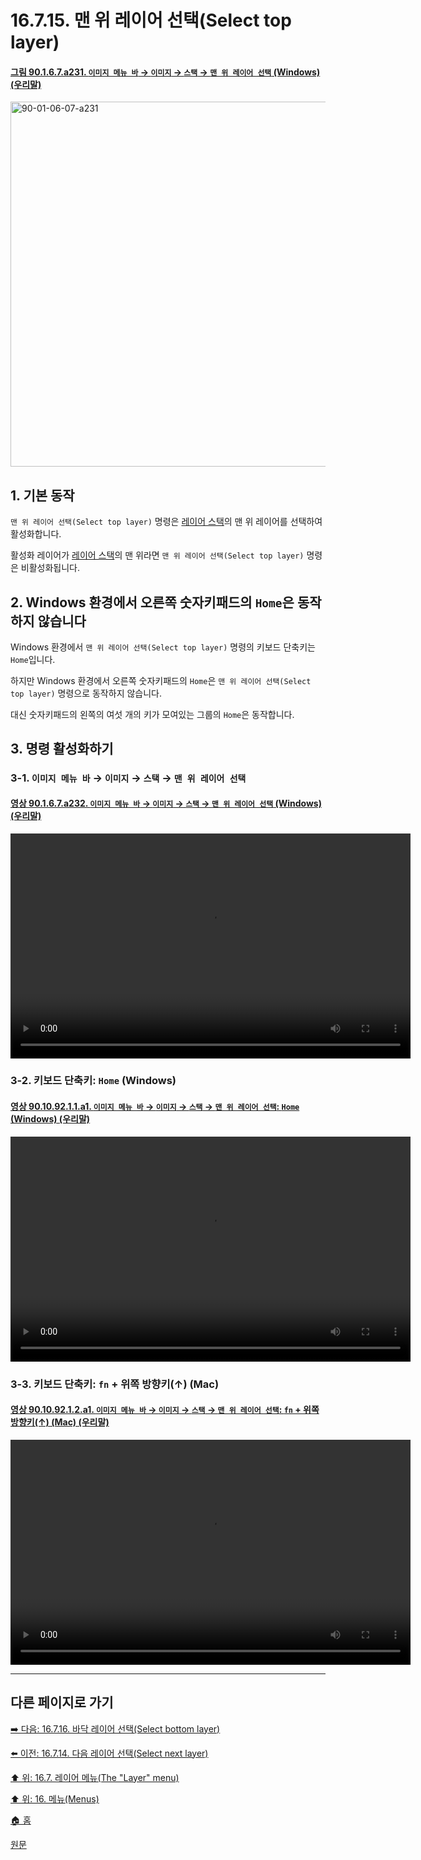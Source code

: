 # 16.7.15. 맨 위 레이어 선택(Select top layer)

<a id="90-01-06-07-a231"></a>

#### [그림 90.1.6.7.a231. `이미지 메뉴 바` → `이미지` → `스택` → `맨 위 레이어 선택` (Windows) (우리말)](./90-01-06-07-stack.md#90-01-06-07-a231)
<img width="780" height="584" alt="90-01-06-07-a231" src="https://github.com/user-attachments/assets/6bb212b3-140f-40b5-a40d-5575121db391" />

<a id="16-07-15-s1"></a>

## 1. 기본 동작
`맨 위 레이어 선택(Select top layer)` 명령은 [레이어 스택](./19-glossaryx-layer_stack.md)의 맨 위 레이어를 선택하여 활성화합니다.

활성화 레이어가 [레이어 스택](./19-glossaryx-layer_stack.md)의 맨 위라면 `맨 위 레이어 선택(Select top layer)` 명령은 비활성화됩니다.

<a id="16-07-15-s2"></a>

## 2. Windows 환경에서 오른쪽 숫자키패드의 `Home`은 동작하지 않습니다
Windows 환경에서 `맨 위 레이어 선택(Select top layer)` 명령의 키보드 단축키는 `Home`입니다.

하지만 Windows 환경에서 오른쪽 숫자키패드의 `Home`은 `맨 위 레이어 선택(Select top layer)` 명령으로 동작하지 않습니다.

대신 숫자키패드의 왼쪽의 여섯 개의 키가 모여있는 그룹의 `Home`은 동작합니다.

<a id="16-07-15-s3"></a>

## 3. 명령 활성화하기

<a id="16-07-15-s3-01"></a>

### 3-1. `이미지 메뉴 바` → `이미지` → `스택` → `맨 위 레이어 선택`

<a id="90-01-06-07-a232"></a>

#### [영상 90.1.6.7.a232. `이미지 메뉴 바` → `이미지` → `스택` → `맨 위 레이어 선택` (Windows) (우리말)](./90-01-06-07-stack.md#90-01-06-07-a232)
<video controls="controls" width="640" height="360" src="https://github.com/user-attachments/assets/d89d70b9-f10f-493c-9b0c-7eed5df1d826"></video>

<a id="16-07-15-s3-02"></a>

### 3-2. 키보드 단축키: `Home` (Windows)

<a id="90-10-92-01-01-a1"></a>

#### [영상 90.10.92.1.1.a1. `이미지 메뉴 바` → `이미지` → `스택` → `맨 위 레이어 선택`: `Home` (Windows) (우리말)](./90-10-92-01-01-home.md#90-10-92-01-01-a1)
<video controls="controls" width="640" height="360" src="https://github.com/user-attachments/assets/aa0549b9-f29b-45a0-a89f-7d90486c0308"></video>

<a id="16-07-15-s3-03"></a>

### 3-3. 키보드 단축키: `fn` + 위쪽 방향키(↑) (Mac)

<a id="90-10-92-01-02-a1"></a>

#### [영상 90.10.92.1.2.a1. `이미지 메뉴 바` → `이미지` → `스택` → `맨 위 레이어 선택`: `fn` + 위쪽 방향키(↑) (Mac) (우리말)](./90-10-92-01-02-fn_down_arrow.md#90-10-92-01-02-a1)
<video controls="controls" width="640" height="360" src="https://github.com/user-attachments/assets/3a83d103-dd13-4958-90f1-dff622a47b89"></video>

***

## 다른 페이지로 가기

[➡️ 다음: 16.7.16. 바닥 레이어 선택(Select bottom layer)](./16-07-16-select-bottom-layer.md)

[⬅️ 이전: 16.7.14. 다음 레이어 선택(Select next layer)](./16-07-14-select-next-layer.md)

[⬆️ 위: 16.7. 레이어 메뉴(The "Layer" menu)](./16-07-00-the-layer-menu.md)

[⬆️ 위: 16. 메뉴(Menus)](./16-00-menus.md)

[🏠 홈](./00-home.md)

[원문](https://docs.gimp.org/2.10/ko/gimp-layer-top.html)